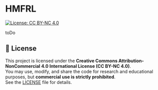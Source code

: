 # HMFRL
[![License: CC BY-NC 4.0](https://img.shields.io/badge/License-CC%20BY--NC%204.0-lightgrey.svg)](https://creativecommons.org/licenses/by-nc/4.0/)

toDo




## 📜 License
This project is licensed under the **Creative Commons Attribution-NonCommercial 4.0 International License (CC BY-NC 4.0)**.  
You may use, modify, and share the code for research and educational purposes, but **commercial use is strictly prohibited**.  
See the [LICENSE](./LICENSE) file for details.
